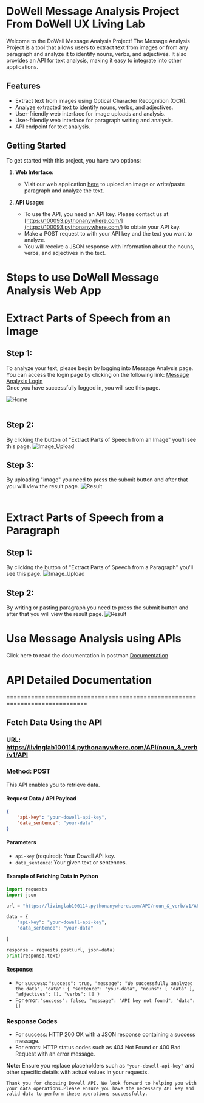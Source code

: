 # DoWell Message Analysis Project From DoWell UX Living Lab

Welcome to the DoWell Message Analysis Project! The Message Analysis Project is a tool that allows users to extract text from images or from any paragraph and analyze it to identify nouns, verbs, and adjectives. It also provides an API for text analysis, making it easy to integrate into other applications.

## Features

- Extract text from images using Optical Character Recognition (OCR).
- Analyze extracted text to identify nouns, verbs, and adjectives.
- User-friendly web interface for image uploads and analysis.
- User-friendly web interface for paragraph writing and analysis.
- API endpoint for text analysis.

## Getting Started

To get started with this project, you have two options:

1. **Web Interface:**

   - Visit our web application [here](https://100093.pythonanywhere.com/) to upload an image or write/paste paragraph and analyze the text.
   
2. **API Usage:**

   - To use the API, you need an API key. Please contact us at [https://100093.pythonanywhere.com/](https://100093.pythonanywhere.com/) to obtain your API key.
   - Make a POST request to with your API key and the text you want to analyze.
   - You will receive a JSON response with information about the nouns, verbs, and adjectives in the text.


# Steps to use DoWell Message Analysis Web App

# Extract Parts of Speech from an Image
## Step 1:
To analyze your text, please begin by logging into Message Analysis page. You can access the login page by clicking on the following link: [Message Analysis Login](https://livinglab100114.pythonanywhere.com/) <br>
Once you have successfully logged in, you will see this page.

![Home](screenshots/home_v2.JPG)
<br>
<br>
## Step 2:
By clicking the button of "Extract Parts of Speech from an Image" you'll see this page.
![Image_Upload](screenshots/upload_img.JPG)
<br>
## Step 3:
By uploading "image" you need to press the submit button and after that you will view the result page.
![Result](screenshots/result_img.JPG)
<br>
<br>

# Extract Parts of Speech from a Paragraph
## Step 1:
By clicking the button of "Extract Parts of Speech from a Paragraph" you'll see this page.
![Image_Upload](screenshots/upload_doc.JPG)
<br>
## Step 2:
By writing or pasting paragraph you need to press the submit button and after that you will view the result page.
![Result](screenshots/result_doc.JPG)
<br>

# Use Message Analysis using APIs
Click here to read the documentation in postman [Documentation](https://documenter.getpostman.com/view/29895764/2s9YXh5NCZ)

# API Detailed Documentation
=============================================================================
## Fetch Data Using the API

### URL: https://livinglab100114.pythonanywhere.com/API/noun_&_verb/v1/API
### Method: POST

This API enables you to retrieve data.

#### Request Data / API Payload

```json
{
    "api-key": "your-dowell-api-key",
    "data_sentence": "your-data"
}
```

#### Parameters

- `api-key` (required): Your Dowell API key.
- `data_sentence`: Your given text or sentences.

#### Example of Fetching Data in Python

```python
import requests
import json

url = "https://livinglab100114.pythonanywhere.com/API/noun_&_verb/v1/API"

data = {
    "api-key": "your-dowell-api-key",
    "data_sentence": "your-data"

}

response = requests.post(url, json=data)
print(response.text)
```

#### Response:

- For success: `"success": true,
    "message": "We successfully analyzed the data",
    "data": {
        "sentence": "your-data",
        "nouns": [
            "data"
        ],
        "adjectives": [],
        "verbs": []
    }`
- For error: `"success": false,
    "message": "API key not found",
    "data": []`

### Response Codes

- For success: HTTP 200 OK with a JSON response containing a success message.
- For errors: HTTP status codes such as 404 Not Found or 400 Bad Request with an error message.

**Note:** Ensure you replace placeholders such as `"your-dowell-api-key"` and other specific details with actual values in your requests.

```
Thank you for choosing Dowell API. We look forward to helping you with your data operations.Please ensure you have the necessary API key and valid data to perform these operations successfully.
